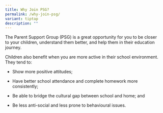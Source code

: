 ```yaml
---
title: Why Join PSG?
permalink: /why-join-psg/
variant: tiptap
description: ""
---
```

<p>The Parent Support Group (PSG) is a great opportunity for you to be closer
to your children, understand them better, and help them in their education
journey.</p>
<p></p>
<p>Children also benefit when you are more active in their school environment.
They tend to:</p>
<ul data-tight="true" class="tight">
<li>
<p>Show more positive attitudes;</p>
</li>
<li>
<p>Have better school attendance and complete homework more consistently;</p>
</li>
<li>
<p>Be able to bridge the cultural gap between school and home; and</p>
</li>
<li>
<p>Be less anti-social and less prone to behavioural issues.</p>
</li>
</ul>
<p></p>